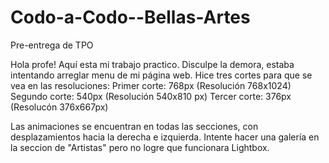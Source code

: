 # Codo-a-Codo--Bellas-Artes
Pre-entrega de TPO

Hola profe! Aquí esta mi trabajo practico. Disculpe la demora, estaba intentando arreglar menu de mi página web. 
Hice tres cortes para que se vea en las resoluciones:
Primer corte: 768px (Resolución 768x1024)
Segundo corte: 540px (Resolución 540x810 px)
Tercer corte: 376px (Resolucón 376x667px)

Las animaciones se encuentran en todas las secciones, con desplazamientos hacia la derecha e izquierda. Intente hacer una galería en la seccion de "Artistas" pero no logre que funcionara Lightbox.
